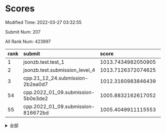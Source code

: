 # Scores

Modified Time: 2022-03-27 03:32:55

Submit Num: 207

All Rank Num: 423997

| rank |               submit               |       score        |       sigma        | pk_num |
| :--- | :--------------------------------- | :----------------- | :----------------- | :----- |
| 1    | jsonzb.test.test_1                 | 1013.7434982050905 | 0.808896965349917  | 8190   |
| 2    | jsonzb.test.submission_level_4     | 1013.7126372074625 | 0.8271673259142903 | 8193   |
| 3    | cpp.21_12_24.submission-2b2ea0d7   | 1012.3160983846439 | 0.7951361956096324 | 8194   |
| 54   | cpp.2022_01_09.submission-5b0e3de2 | 1005.8832162617052 | 0.7264838666401968 | 8190   |
| 55   | cpp.2022_01_09.submission-816672bd | 1005.4049911115553 | 0.719163556132538  | 8192   |


<details>
<summary>全部</summary>

| rank |                 submit                 |       score        |       sigma        | pk_num |
| :--- | :------------------------------------- | :----------------- | :----------------- | :----- |
| 1    | jsonzb.test.test_1                     | 1013.7434982050905 | 0.808896965349917  | 8190   |
| 2    | jsonzb.test.submission_level_4         | 1013.7126372074625 | 0.8271673259142903 | 8193   |
| 3    | cpp.21_12_24.submission-2b2ea0d7       | 1012.3160983846439 | 0.7951361956096324 | 8194   |
| 4    | gobigger.level_3.submission_level_3_30 | 1012.0830938120814 | 0.7983693472671838 | 8187   |
| 5    | gobigger.level_3.submission_level_3_48 | 1011.9448252673764 | 0.7961762924539244 | 8192   |
| 6    | gobigger.level_3.submission_level_3_2  | 1011.7263648958245 | 0.7963151260641653 | 8186   |
| 7    | gobigger.level_3.submission_level_3_21 | 1011.5223056144732 | 0.7918545896610718 | 8194   |
| 8    | gobigger.level_3.submission_level_3_32 | 1011.1499605378015 | 0.7837699131362924 | 8195   |
| 9    | gobigger.level_3.submission_level_3_26 | 1010.9532087531614 | 0.7673347296705084 | 8192   |
| 10   | gobigger.level_3.submission_level_3_25 | 1010.8582142275792 | 0.7914527674956908 | 8195   |
| 11   | gobigger.level_3.submission_level_3_11 | 1010.7634543047824 | 0.7515625001278678 | 8196   |
| 12   | gobigger.level_3.submission_level_3_31 | 1010.5631305179917 | 0.7838030787412401 | 8189   |
| 13   | gobigger.level_3.submission_level_3_39 | 1010.5047543966958 | 0.7635450417372108 | 8199   |
| 14   | gobigger.level_3.submission_level_3_29 | 1010.48567416454   | 0.7719648960628939 | 8194   |
| 15   | gobigger.level_3.submission_level_3_6  | 1010.4610884006385 | 0.7665457593656443 | 8194   |
| 16   | gobigger.level_3.submission_level_3_33 | 1010.4589870281055 | 0.795357722980961  | 8196   |
| 17   | gobigger.level_3.submission_level_3_8  | 1010.4331625521687 | 0.7723438224923802 | 8193   |
| 18   | gobigger.level_3.submission_level_3_15 | 1010.3545835973482 | 0.7825707930474273 | 8191   |
| 19   | gobigger.level_3.submission_level_3_35 | 1010.3262346621781 | 0.7690545889155681 | 8195   |
| 20   | gobigger.level_3.submission_level_3_13 | 1010.2944424945641 | 0.753599840031671  | 8190   |
| 21   | gobigger.level_3.submission_level_3_43 | 1010.2360766860635 | 0.7503308161953183 | 8196   |
| 22   | gobigger.level_3.submission_level_3_44 | 1010.1242024157702 | 0.7438860737883444 | 8193   |
| 23   | gobigger.level_3.submission_level_3_16 | 1010.0619138847611 | 0.7677081119977622 | 8190   |
| 24   | gobigger.level_3.submission_level_3_0  | 1010.0441403687021 | 0.7596763434841105 | 8189   |
| 25   | gobigger.level_3.submission_level_3_40 | 1010.034437738821  | 0.783472237212942  | 8195   |
| 26   | gobigger.level_3.submission_level_3_1  | 1010.0129441063885 | 0.7671436301846172 | 8197   |
| 27   | gobigger.level_3.submission_level_3_42 | 1009.965120410632  | 0.7717985264652145 | 8188   |
| 28   | gobigger.level_3.submission_level_3_38 | 1009.8404320409257 | 0.7733658401778345 | 8195   |
| 29   | gobigger.level_3.submission_level_3_5  | 1009.8164389219055 | 0.7471230794567025 | 8198   |
| 30   | gobigger.level_3.submission_level_3_27 | 1009.7686355130537 | 0.7490879939977321 | 8196   |
| 31   | gobigger.level_3.submission_level_3_19 | 1009.7614967688718 | 0.7510763648092995 | 8190   |
| 32   | gobigger.level_3.submission_level_3_18 | 1009.6756795312962 | 0.7593838112069345 | 8193   |
| 33   | gobigger.level_3.submission_level_3_37 | 1009.6746947957383 | 0.7519383986944719 | 8197   |
| 34   | gobigger.level_3.submission_level_3_3  | 1009.6325063995226 | 0.7506007796627946 | 8198   |
| 35   | gobigger.level_3.submission_level_3_46 | 1009.5947742019888 | 0.7389631089638432 | 8190   |
| 36   | gobigger.level_3.submission_level_3_24 | 1009.5805167658232 | 0.7655464271031994 | 8195   |
| 37   | gobigger.level_3.submission_level_3_49 | 1009.5766685945264 | 0.7903973086876642 | 8195   |
| 38   | gobigger.level_3.submission_level_3_10 | 1009.5405157205023 | 0.74833723355709   | 8192   |
| 39   | gobigger.level_3.submission_level_3_17 | 1009.5402465542231 | 0.747794676833664  | 8198   |
| 40   | gobigger.level_3.submission_level_3_4  | 1009.4688392140408 | 0.7540323775243619 | 8194   |
| 41   | gobigger.level_3.submission_level_3_7  | 1009.3589705718291 | 0.7418889285107678 | 8196   |
| 42   | gobigger.level_3.submission_level_3_36 | 1009.2651260996452 | 0.7300322572941566 | 8193   |
| 43   | gobigger.level_3.submission_level_3_12 | 1009.1963698169852 | 0.7421347427124174 | 8197   |
| 44   | gobigger.level_3.submission_level_3_34 | 1009.1330624641022 | 0.7581896083812357 | 8190   |
| 45   | gobigger.level_3.submission_level_3_45 | 1009.0556282695132 | 0.7560099300770519 | 8188   |
| 46   | gobigger.level_3.submission_level_3_41 | 1009.0394991727894 | 0.7492957284913239 | 8195   |
| 47   | gobigger.level_3.submission_level_3_23 | 1008.8278823520452 | 0.7502642282908395 | 8198   |
| 48   | gobigger.level_3.submission_level_3_9  | 1008.743744902277  | 0.7408233344232517 | 8185   |
| 49   | gobigger.level_3.submission_level_3_22 | 1008.7001404439201 | 0.7696130415727244 | 8190   |
| 50   | gobigger.level_3.submission_level_3_20 | 1008.5781154652934 | 0.7426044759580746 | 8192   |
| 51   | gobigger.level_3.submission_level_3_47 | 1008.4509000145307 | 0.7402852219017961 | 8197   |
| 52   | gobigger.level_3.submission_level_3_14 | 1008.296755551749  | 0.7493720253027334 | 8192   |
| 53   | gobigger.level_3.submission_level_3_28 | 1008.2350703897115 | 0.7411747847597567 | 8193   |
| 54   | cpp.2022_01_09.submission-5b0e3de2     | 1005.8832162617052 | 0.7264838666401968 | 8190   |
| 55   | cpp.2022_01_09.submission-816672bd     | 1005.4049911115553 | 0.719163556132538  | 8192   |
| 56   | gobigger.level_1.submission_level_1_28 | 1004.9353741983028 | 0.720882812932569  | 8197   |
| 57   | gobigger.level_1.submission_level_1_1  | 1004.8363208300686 | 0.7153359974831998 | 8189   |
| 58   | gobigger.level_1.submission_level_1_7  | 1004.5008109360714 | 0.7195732758206628 | 8191   |
| 59   | gobigger.level_1.submission_level_1_8  | 1004.4021894711448 | 0.7281236069122488 | 8193   |
| 60   | gobigger.level_1.submission_level_1_41 | 1004.227275800861  | 0.7096858751051978 | 8195   |
| 61   | gobigger.level_1.submission_level_1_19 | 1003.9727632463538 | 0.7098208049463473 | 8189   |
| 62   | gobigger.level_1.submission_level_1_14 | 1003.914565469255  | 0.722168641660922  | 8194   |
| 63   | gobigger.level_1.submission_level_1_48 | 1003.8369382141593 | 0.7143812265810234 | 8194   |
| 64   | gobigger.level_1.submission_level_1_33 | 1003.8201509717954 | 0.7221684198416661 | 8190   |
| 65   | gobigger.level_1.submission_level_1_35 | 1003.7948934399027 | 0.7152942637135149 | 8194   |
| 66   | gobigger.level_1.submission_level_1_24 | 1003.7480006634339 | 0.7127266793916505 | 8193   |
| 67   | gobigger.level_1.submission_level_1_3  | 1003.7479136727975 | 0.7208532482449174 | 8195   |
| 68   | gobigger.level_1.submission_level_1_32 | 1003.7476021490552 | 0.7160551124631422 | 8196   |
| 69   | gobigger.level_1.submission_level_1_49 | 1003.6140851447    | 0.723324535748528  | 8191   |
| 70   | gobigger.level_1.submission_level_1_29 | 1003.5714830024718 | 0.7019752531922141 | 8194   |
| 71   | gobigger.level_1.submission_level_1_6  | 1003.511927105281  | 0.7096471777009008 | 8191   |
| 72   | gobigger.level_1.submission_level_1_22 | 1003.4988278350088 | 0.7161714357581785 | 8187   |
| 73   | gobigger.level_1.submission_level_1_27 | 1003.4565492770895 | 0.7177372671673031 | 8194   |
| 74   | gobigger.level_1.submission_level_1_4  | 1003.4537285247071 | 0.7163206166795149 | 8193   |
| 75   | gobigger.level_1.submission_level_1_26 | 1003.4424818620349 | 0.7059853509687872 | 8192   |
| 76   | gobigger.level_1.submission_level_1_34 | 1003.4319469847594 | 0.7239440081155762 | 8196   |
| 77   | gobigger.level_1.submission_level_1_37 | 1003.4319193551796 | 0.7187862614112412 | 8192   |
| 78   | gobigger.level_1.submission_level_1_15 | 1003.4097126088006 | 0.7227402444903632 | 8194   |
| 79   | gobigger.level_1.submission_level_1_31 | 1003.3479611495151 | 0.7120963294235249 | 8193   |
| 80   | gobigger.level_1.submission_level_1_9  | 1003.3401358771995 | 0.7127027718715508 | 8194   |
| 81   | gobigger.level_1.submission_level_1_20 | 1003.2380856548511 | 0.7193343080530376 | 8192   |
| 82   | gobigger.level_1.submission_level_1_43 | 1003.2277110562171 | 0.7249901621685118 | 8192   |
| 83   | gobigger.level_1.submission_level_1_0  | 1003.1787388973565 | 0.7103499413808604 | 8193   |
| 84   | gobigger.level_1.submission_level_1_46 | 1003.1682434677709 | 0.7119413158407629 | 8191   |
| 85   | gobigger.level_1.submission_level_1_42 | 1003.1618568952497 | 0.7161424305932933 | 8193   |
| 86   | gobigger.level_1.submission_level_1_44 | 1003.1165382473017 | 0.7072929129441662 | 8195   |
| 87   | gobigger.level_1.submission_level_1_13 | 1003.1086093863718 | 0.7171400851738744 | 8192   |
| 88   | gobigger.level_1.submission_level_1_2  | 1003.0882338070486 | 0.7239799869121691 | 8194   |
| 89   | gobigger.level_1.submission_level_1_21 | 1003.0680109730165 | 0.7227779600252222 | 8198   |
| 90   | gobigger.level_1.submission_level_1_30 | 1002.8978598385883 | 0.7188229593095539 | 8195   |
| 91   | gobigger.level_1.submission_level_1_5  | 1002.8925786485546 | 0.7236908485667979 | 8188   |
| 92   | gobigger.level_1.submission_level_1_18 | 1002.8759755716711 | 0.715482049098428  | 8192   |
| 93   | gobigger.level_1.submission_level_1_10 | 1002.8299970061845 | 0.7070303486340926 | 8196   |
| 94   | gobigger.level_1.submission_level_1_47 | 1002.8002984996557 | 0.7021149064459183 | 8193   |
| 95   | gobigger.level_1.submission_level_1_17 | 1002.7912877678435 | 0.7136619376378872 | 8191   |
| 96   | gobigger.level_1.submission_level_1_36 | 1002.7604101605165 | 0.7128307710178027 | 8195   |
| 97   | gobigger.level_1.submission_level_1_12 | 1002.7176599640013 | 0.7140458874614923 | 8196   |
| 98   | gobigger.level_1.submission_level_1_38 | 1002.6948988731623 | 0.7062438086490254 | 8191   |
| 99   | gobigger.level_1.submission_level_1_25 | 1002.5008878200207 | 0.7186249416664668 | 8201   |
| 100  | gobigger.level_1.submission_level_1_40 | 1002.4831418083533 | 0.7137277019144088 | 8195   |
| 101  | gobigger.level_1.submission_level_1_39 | 1002.4479514032406 | 0.703514653620968  | 8183   |
| 102  | gobigger.level_1.submission_level_1_23 | 1002.3889554065075 | 0.7043593370620328 | 8194   |
| 103  | gobigger.level_1.submission_level_1_11 | 1002.2944128816807 | 0.7127326960880528 | 8197   |
| 104  | gobigger.level_1.submission_level_1_45 | 1002.2536847162324 | 0.7234557706737739 | 8197   |
| 105  | gobigger.level_1.submission_level_1_16 | 1001.6318830868917 | 0.7155580009285076 | 8196   |
| 106  | gobigger.random.submission_random_19   | 997.5857897139656  | 0.704604040506407  | 8186   |
| 107  | gobigger.random.submission_random_27   | 997.5558190716978  | 0.7060728251667313 | 8194   |
| 108  | gobigger.random.submission_random_20   | 997.5377180697792  | 0.7086342831137493 | 8189   |
| 109  | gobigger.random.submission_random_48   | 997.4282101975374  | 0.6995039455290076 | 8196   |
| 110  | gobigger.random.submission_random_2    | 997.3442276512036  | 0.7149170447697689 | 8191   |
| 111  | gobigger.random.submission_random_28   | 996.9265909279582  | 0.7114381433191989 | 8193   |
| 112  | gobigger.random.submission_random_29   | 996.8953681146647  | 0.7054612532650543 | 8193   |
| 113  | gobigger.random.submission_random_10   | 996.8193852660058  | 0.6963594555209289 | 8188   |
| 114  | gobigger.random.submission_random_26   | 996.8050246825487  | 0.6948725203709903 | 8196   |
| 115  | gobigger.random.submission_random_15   | 996.7696913515412  | 0.7009080813740236 | 8196   |
| 116  | gobigger.random.submission_random_11   | 996.7505994083659  | 0.7057201188556497 | 8190   |
| 117  | gobigger.random.submission_random_45   | 996.7315605483583  | 0.7045088049115925 | 8194   |
| 118  | gobigger.random.submission_random_41   | 996.6295840355281  | 0.7047748094145032 | 8198   |
| 119  | gobigger.random.submission_random_16   | 996.417964026002   | 0.7042020941416844 | 8191   |
| 120  | gobigger.random.submission_random_7    | 996.3814854098553  | 0.7076097330488297 | 8191   |
| 121  | gobigger.random.submission_random_40   | 996.3504720600324  | 0.707943621627296  | 8190   |
| 122  | gobigger.random.submission_random_18   | 996.3244299592105  | 0.7103886468882719 | 8190   |
| 123  | gobigger.random.submission_random_47   | 996.2280633512413  | 0.7090506218956797 | 8191   |
| 124  | gobigger.random.submission_random_5    | 996.2177649369776  | 0.6954020654652098 | 8189   |
| 125  | gobigger.random.submission_random_38   | 996.2013449789022  | 0.7176526169485867 | 8194   |
| 126  | gobigger.random.submission_random_43   | 996.1981533049341  | 0.7241544155845401 | 8189   |
| 127  | gobigger.random.submission_random_24   | 996.1480075271218  | 0.7004415770606466 | 8188   |
| 128  | gobigger.random.submission_random_30   | 996.0549784778723  | 0.7085859477037963 | 8195   |
| 129  | gobigger.random.submission_random_13   | 996.0193702426368  | 0.7097695970490523 | 8196   |
| 130  | gobigger.random.submission_random_37   | 995.9687708732694  | 0.7195175156651737 | 8199   |
| 131  | gobigger.random.submission_random_44   | 995.9588325894941  | 0.7038589694928763 | 8195   |
| 132  | gobigger.random.submission_random_31   | 995.9029697045285  | 0.714789336593307  | 8190   |
| 133  | gobigger.random.submission_random_17   | 995.8759048684451  | 0.711176416749915  | 8192   |
| 134  | gobigger.random.submission_random_42   | 995.7708368416924  | 0.7057282153501009 | 8195   |
| 135  | gobigger.random.submission_random_14   | 995.7690086861752  | 0.7119846009919525 | 8199   |
| 136  | gobigger.random.submission_random_12   | 995.59672171099    | 0.7196819863611768 | 8191   |
| 137  | gobigger.random.submission_random_6    | 995.5840223968245  | 0.7166711392342182 | 8192   |
| 138  | gobigger.random.submission_random_21   | 995.5363666412952  | 0.7125803889146297 | 8197   |
| 139  | gobigger.random.submission_random_35   | 995.5118661659252  | 0.7056562910353505 | 8195   |
| 140  | gobigger.random.submission_random_23   | 995.4621263207416  | 0.7058181169037906 | 8194   |
| 141  | gobigger.random.submission_random_33   | 995.3804281030475  | 0.7260795324131123 | 8193   |
| 142  | gobigger.random.submission_random_36   | 995.3491881940489  | 0.7008554759047962 | 8192   |
| 143  | gobigger.random.submission_random_34   | 995.2934642094483  | 0.719433229921443  | 8193   |
| 144  | gobigger.random.submission_random_8    | 995.24314837007    | 0.7098230648187823 | 8191   |
| 145  | gobigger.random.submission_random_49   | 995.195530088997   | 0.7212374527364579 | 8197   |
| 146  | gobigger.random.submission_random_4    | 995.0791321754513  | 0.7112751909726275 | 8197   |
| 147  | gobigger.random.submission_random_46   | 995.0466434389323  | 0.6990534137450214 | 8192   |
| 148  | gobigger.random.submission_random_32   | 994.978192990899   | 0.7187662422852492 | 8198   |
| 149  | gobigger.random.submission_random_25   | 994.8920392138687  | 0.727275651567168  | 8198   |
| 150  | gobigger.random.submission_random_0    | 994.7095702663198  | 0.7123873085125093 | 8193   |
| 151  | gobigger.random.submission_random_22   | 994.6681295939129  | 0.7186601830063168 | 8189   |
| 152  | gobigger.level_2.submission_level_2_41 | 994.6563161426295  | 0.7340212060355651 | 8189   |
| 153  | gobigger.random.submission_random_1    | 994.5127594172574  | 0.7214244767262705 | 8193   |
| 154  | gobigger.random.submission_random_3    | 994.5014050345171  | 0.7195050184046731 | 8195   |
| 155  | gobigger.random.submission_random_39   | 994.475370626537   | 0.7199023623899308 | 8194   |
| 156  | gobigger.random.submission_random_9    | 994.4735709754095  | 0.7136027379470572 | 8193   |
| 157  | gobigger.level_2.submission_level_2_15 | 994.257481788223   | 0.7383806772564954 | 8194   |
| 158  | gobigger.level_2.submission_level_2_18 | 994.1044659078314  | 0.7417492412040793 | 8195   |
| 159  | gobigger.level_2.submission_level_2_47 | 993.923307463832   | 0.7400051622831979 | 8195   |
| 160  | gobigger.level_2.submission_level_2_4  | 993.7601044471546  | 0.7473819796246685 | 8193   |
| 161  | gobigger.level_2.submission_level_2_12 | 993.5492511708671  | 0.7462800725425311 | 8194   |
| 162  | gobigger.level_2.submission_level_2_43 | 993.4085861079357  | 0.7396944832100518 | 8193   |
| 163  | gobigger.level_2.submission_level_2_33 | 993.0398592147353  | 0.7480025213590319 | 8193   |
| 164  | gobigger.level_2.submission_level_2_37 | 993.0277650897826  | 0.7422230313289435 | 8187   |
| 165  | gobigger.level_2.submission_level_2_23 | 992.9972748577907  | 0.7291125843399163 | 8195   |
| 166  | gobigger.level_2.submission_level_2_22 | 992.9636432593853  | 0.7357676335055364 | 8197   |
| 167  | gobigger.level_2.submission_level_2_9  | 992.9228211657464  | 0.7348963827129198 | 8192   |
| 168  | gobigger.level_2.submission_level_2_17 | 992.7772559855557  | 0.7448781825118065 | 8192   |
| 169  | gobigger.level_2.submission_level_2_29 | 992.6579540851685  | 0.7439994574258746 | 8193   |
| 170  | gobigger.level_2.submission_level_2_45 | 992.607104242029   | 0.7641931688595499 | 8191   |
| 171  | gobigger.level_2.submission_level_2_32 | 992.5552157246696  | 0.7533270296710466 | 8192   |
| 172  | gobigger.level_2.submission_level_2_38 | 992.497456726729   | 0.7213362448159277 | 8197   |
| 173  | gobigger.level_2.submission_level_2_26 | 992.4520629783727  | 0.7385321015910785 | 8196   |
| 174  | gobigger.level_2.submission_level_2_1  | 992.415798086134   | 0.7274737112046756 | 8195   |
| 175  | gobigger.level_2.submission_level_2_20 | 992.40533174414    | 0.7511592212722326 | 8194   |
| 176  | gobigger.level_2.submission_level_2_24 | 992.4009595790926  | 0.7435011000676744 | 8194   |
| 177  | gobigger.level_2.submission_level_2_28 | 992.2615624069822  | 0.7301661169447    | 8191   |
| 178  | gobigger.level_2.submission_level_2_5  | 992.242616866614   | 0.749292296633016  | 8194   |
| 179  | gobigger.level_2.submission_level_2_8  | 992.2193006598167  | 0.766751046993056  | 8189   |
| 180  | gobigger.level_2.submission_level_2_25 | 992.2153734555843  | 0.753943347280606  | 8199   |
| 181  | gobigger.level_2.submission_level_2_34 | 992.1082459829281  | 0.7584393074517171 | 8194   |
| 182  | gobigger.level_2.submission_level_2_19 | 992.0871431455382  | 0.7448052299714492 | 8196   |
| 183  | gobigger.level_2.submission_level_2_27 | 992.0335083597711  | 0.7385010352212638 | 8192   |
| 184  | gobigger.level_2.submission_level_2_30 | 991.8752135267176  | 0.7472652445876291 | 8200   |
| 185  | gobigger.level_2.submission_level_2_14 | 991.8305880657017  | 0.76927980477131   | 8191   |
| 186  | gobigger.level_2.submission_level_2_6  | 991.8287960106567  | 0.74466287102395   | 8198   |
| 187  | gobigger.level_2.submission_level_2_3  | 991.7494417110471  | 0.7647415582738389 | 8185   |
| 188  | gobigger.level_2.submission_level_2_13 | 991.7411404139543  | 0.7581440071183125 | 8195   |
| 189  | gobigger.level_2.submission_level_2_10 | 991.7188312570431  | 0.7475161134938882 | 8195   |
| 190  | gobigger.level_2.submission_level_2_49 | 991.7097949276756  | 0.7402012846142397 | 8192   |
| 191  | gobigger.level_2.submission_level_2_39 | 991.5928086580162  | 0.7528584183626942 | 8191   |
| 192  | gobigger.level_2.submission_level_2_48 | 991.5890644747379  | 0.7352616071230738 | 8186   |
| 193  | gobigger.level_2.submission_level_2_46 | 991.5620373808981  | 0.7579287161063714 | 8189   |
| 194  | gobigger.level_2.submission_level_2_16 | 991.5143215829538  | 0.7415803260547912 | 8199   |
| 195  | gobigger.level_2.submission_level_2_36 | 991.4916821930627  | 0.7349125595241043 | 8194   |
| 196  | gobigger.level_2.submission_level_2_40 | 991.4600588287772  | 0.7521351998823947 | 8192   |
| 197  | gobigger.level_2.submission_level_2_31 | 991.4038441216426  | 0.7479040893089728 | 8190   |
| 198  | gobigger.level_2.submission_level_2_2  | 991.3686938847038  | 0.7523980602158087 | 8198   |
| 199  | gobigger.level_2.submission_level_2_44 | 991.2840804700281  | 0.7437149094580996 | 8196   |
| 200  | gobigger.level_2.submission_level_2_35 | 991.2650572388623  | 0.7580717147732351 | 8189   |
| 201  | gobigger.level_2.submission_level_2_0  | 991.2421572784764  | 0.753267211696029  | 8195   |
| 202  | gobigger.level_2.submission_level_2_11 | 991.0805407125209  | 0.763089234149328  | 8197   |
| 203  | gobigger.level_2.submission_level_2_21 | 990.6162973287262  | 0.7797781299781514 | 8190   |
| 204  | gobigger.level_2.submission_level_2_42 | 990.5460108100824  | 0.7535922830402646 | 8192   |
| 205  | gobigger.level_2.submission_level_2_7  | 990.2685647836752  | 0.7831851081263753 | 8193   |
| 206  | gobigger.none.submission_none_0        | 977.6099373924084  | 1.2943706810952873 | 8192   |
| 207  | gobigger.none.submission_none_1        | 976.6988926737052  | 1.4549938126427808 | 8198   |

</details>